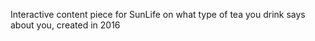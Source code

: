 Interactive content piece for SunLife on what type of tea you drink says about you, created in 2016
